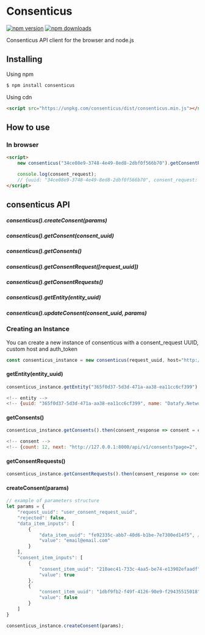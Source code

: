 # Consenticus
[![npm version](https://img.shields.io/npm/v/consenticus.svg?style=flat-square)](https://www.npmjs.org/package/consenticus)
[![npm downloads](https://img.shields.io/npm/dm/consenticus.svg?style=flat-square)](http://npm-stat.com/charts.html?package=consenticus)

Consenticus API client for the browser and node.js

## Installing

Using npm

```bash
$ npm install consenticus
```

Using cdn

```html
<script src="https://unpkg.com/consenticus/dist/consenticus.min.js"></script>
```

## How to use

### In browser

```html
<script>
    new consenticus("34ce08e9-3748-4e49-8ed8-2dbf0f566b70").getConsentRequest().then(consent_request_response => consent_request = consent_request_response.data);

    console.log(consent_request);
    // {uuid: "34ce08e9-3748-4e49-8ed8-2dbf0f566b70", consent_request: {…}, user: null}
</script>
```

## consenticus API

##### consenticus().createConsent(params)
##### consenticus().getConsent(consent_uuid)
##### consenticus().getConsents()
##### consenticus().getConsentRequest([request_uuid])
##### consenticus().getConsentRequests()
##### consenticus().getEntity(entity_uuid)
##### consenticus().updateConsent(consent_uuid, params)


### Creating an Instance

You can create a new instance of consenticus with a consent_request UUID, custom host and auth_token

```js
const consenticus_instance = new consenticus(request_uuid, host="http://127.0.0.1:8000", auth_token="auth_token");
```

#### getEntity(entity_uuid)

```js
consenticus_instance.getEntity("365f0d37-5d3d-471a-aa38-ea11cc6cf399").then(entity_response => entity = entity_response.data);

<!-- entity -->
<!-- {uuid: "365f0d37-5d3d-471a-aa38-ea11cc6cf399", name: "Datafy.Network", country: "SI", address: "Ljubljana", phone: null, …} -->
```

#### getConsents()

```js
consenticus_instance.getConsents().then(consent_response => consent = consent_response.data);

<!-- consent -->
<!-- {count: 12, next: "http://127.0.0.1:8000/api/v1/consents?page=2", previous: null, results: Array(10)} -->
```

#### getConsentRequests()

```js
consenticus_instance.getConsentRequests().then(consent_response => consent_requests = consent_response.data);
```

#### createConsent(params)

```js
// example of parameters structure
let params = {
    "request_uuid": "user_consent_request_uuid",
    "rejected": false,
    "data_item_inputs": [
        {
            "data_item_uuid": "fe92335c-abb7-40d6-b1be-7e7300ed14f5", // DataItem uuid (i.e. email)
            "value": "email@email.com"
        }
    ],
    "consent_item_inputs": [
        {
            "consent_item_uuid": "210aec41-733c-4aa5-be74-e13902efaadf",
            "value": true
        },
        {
            "consent_item_uuid": "1dbf9fb2-f49f-4126-90e9-f29435515018",
            "value": false
        }
    ]
}

consenticus_instance.createConsent(params);
```